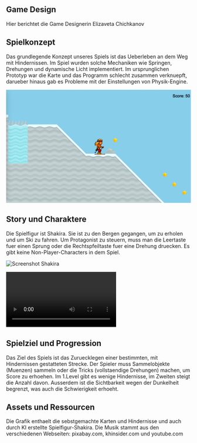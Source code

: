 ## Game Design

Hier berichtet die Game Designerin Elizaveta Chichkanov

## Spielkonzept

Das grundlegende Konzept unseres Spiels ist das Ueberleben an dem Weg mit Hindernissen. Im Spiel wurden solche Mechaniken 
wie Springen, Drehungen und dynamische Licht implementiert. Im ursprunglichen Prototyp war die Karte und das Programm schlecht 
zusammen verknuepft, darueber hinaus gab es Probleme mit der Einstellungen von Physik-Engine.

![Screenshot Karte](assets/screenshot.png)

## Story und Charaktere

Die Spielfigur ist Shakira. Sie ist zu den Bergen gegangen, um zu erholen und um Ski zu fahren. Um Protagonist zu steuern,
muss man die Leertaste fuer einen Sprung oder die Rechtspfeiltaste fuer eine Drehung druecken. Es gibt keine Non-Player-Characters
in dem Spiel.

![Screenshot Shakira](assets/screenshot_shakira.png)

![Shakira Tanz](assets/shakira_tanz.mp4)

## Spielziel und Progression

Das Ziel des Spiels ist das Zuruecklegen einer bestimmten, mit Hindernissen gestatteten Strecke. Der Spieler muss
Sammelobjekte (Muenzen) sammeln oder die Tricks (vollstaendige Drehungen) machen, um Score zu erhoehen. Im 1.Level
gibt es wenige Hindernisse, im Zweiten steigt die Anzahl davon. Ausserdem ist die Sichtbarkeit wegen der Dunkelheit begrenzt,
was auch die Schwierigkeit erhoeht.

## Assets und Ressourcen

Die Grafik enthaelt die sebstgemachte Karten und Hindernisse und auch durch KI erstellte Spielfigur-Shakira. Die Musik stammt
aus den verschiedenen Webseiten: pixabay.com, khinsider.com und youtube.com